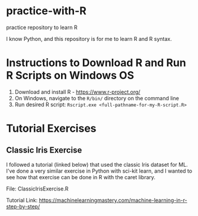 # practice-with-R
practice repository to learn R

I know Python, and this repository is for me to learn R and R syntax.
# Instructions to Download R and Run R Scripts on Windows OS
 1. Download and install R - https://www.r-project.org/ 
 2. On Windows, navigate to the ```R/bin/``` directory on the command line
 3. Run desired R script: ``` Rscript.exe <full-pathname-for-my-R-script.R> ```

# Tutorial Exercises
## Classic Iris Exercise
I followed a tutorial (linked below) that used the classic Iris dataset for ML. 
I've done a very similar exercise in Python with sci-kit learn, and I wanted to see how that exercise can be done in R with the caret library.

File: ClassicIrisExercise.R

Tutorial Link: https://machinelearningmastery.com/machine-learning-in-r-step-by-step/
